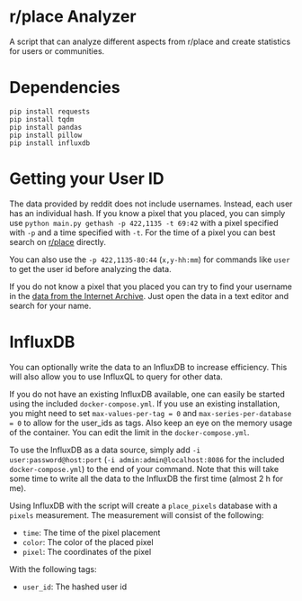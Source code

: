 # r/place Analyzer
A script that can analyze different aspects from r/place and create statistics for users or communities.

# Dependencies

```
pip install requests
pip install tqdm
pip install pandas
pip install pillow
pip install influxdb
```

# Getting your User ID

The data provided by reddit does not include usernames.
Instead, each user has an individual hash.
If you know a pixel that you placed, you can simply use `python main.py gethash -p 422,1135 -t 69:42`
with a pixel specified with `-p` and a time specified with `-t`.
For the time of a pixel you can best search on [r/place](https://www.reddit.com/r/place/?cx=1000&cy=810&px=731&ts=1649112460185) directly.

You can also use the `-p 422,1135-80:44` (`x,y-hh:mm`) for commands like `user` to get the user id before analyzing the data.

If you do not know a pixel that you placed you can try to find your username in the [data from the Internet Archive](https://archive.org/details/place2022-opl-raw).
Just open the data in a text editor and search for your name.

# InfluxDB

You can optionally write the data to an InfluxDB to increase efficiency.
This will also allow you to use InfluxQL to query for other data.

If you do not have an existing InfluxDB available, one can easily be started using the included `docker-compose.yml`.
If you use an existing installation, you might need to set `max-values-per-tag = 0` and
`max-series-per-database = 0` to allow for the user_ids as tags.
Also keep an eye on the memory usage of the container.
You can edit the limit in the `docker-compose.yml`.

To use the InfluxDB as a data source, simply add `-i user:password@host:port`
(`-i admin:admin@localhost:8086` for the included `docker-compose.yml`) to the end of your command.
Note that this will take some time to write all the data to the InfluxDB the first time (almost 2 h for me).

Using InfluxDB with the script will create a `place_pixels` database with a `pixels` measurement.
The measurement will consist of the following:
 - `time`: The time of the pixel placement
 - `color`: The color of the placed pixel
 - `pixel`: The coordinates of the pixel

With the following tags:
 - `user_id`: The hashed user id